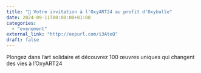 ```yaml
---
title: "🎨 Votre invitation à l'OxyART24 au profit d'Oxybulle"
date: 2024-09-11T00:00:00+01:00
categories: 
  - "evenement"
external_link: "http://eepurl.com/i3AteQ"
draft: false
---
```

Plongez dans l’art solidaire et découvrez 100 œuvres uniques qui changent des vies à l’OxyART24
